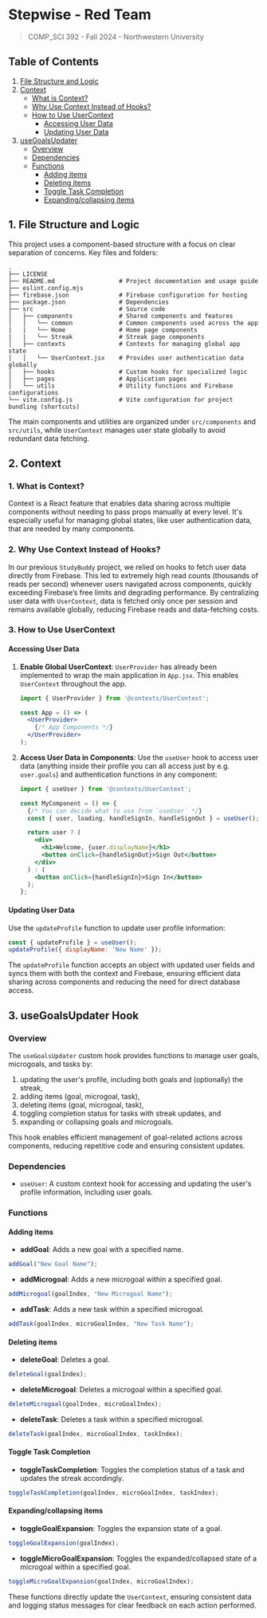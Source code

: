 # Stepwise - Red Team

> COMP_SCI 392 - Fall 2024 - Northwestern University

## Table of Contents

1. [File Structure and Logic](#1-file-structure-and-logic)
2. [Context](#2-context)
   - [What is Context?](#1-what-is-context)
   - [Why Use Context Instead of Hooks?](#2-why-use-context-instead-of-hooks)
   - [How to Use UserContext](#3-how-to-use-usercontext)
     - [Accessing User Data](#accessing-user-data)
     - [Updating User Data](#updating-user-data)
3. [useGoalsUpdater](#3-usegoalsupdater-hook)
   - [Overview](#overview)
   - [Dependencies](#dependencies)
   - [Functions](#functions)
     - [Adding items](#adding-items)
     - [Deleting items](#deleting-items)
     - [Toggle Task Completion](#toggle-task-completion)
     - [Expanding/collapsing items](#expandingcollapsing-items)

## 1. File Structure and Logic

This project uses a component-based structure with a focus on clear separation of concerns. Key files and folders:

```plaintext
.
├── LICENSE
├── README.md                  # Project documentation and usage guide
├── eslint.config.mjs
├── firebase.json              # Firebase configuration for hosting
├── package.json               # Dependencies
├── src                        # Source code
│   ├── components             # Shared components and features
│   │   └── common             # Common components used across the app
|   |   └── Home               # Home page components
|   |   └── Streak             # Streak page components
│   ├── contexts               # Contexts for managing global app state
│   │   └── UserContext.jsx    # Provides user authentication data globally
│   ├── hooks                  # Custom hooks for specialized logic
│   ├── pages                  # Application pages
│   └── utils                  # Utility functions and Firebase configurations
└── vite.config.js             # Vite configuration for project bundling (shortcuts)
```

The main components and utilities are organized under `src/components` and `src/utils`, while `UserContext` manages user state globally to avoid redundant data fetching.

## 2. Context

### 1. What is Context?

Context is a React feature that enables data sharing across multiple components without needing to pass props manually at every level. It's especially useful for managing global states, like user authentication data, that are needed by many components.

### 2. Why Use Context Instead of Hooks?

In our previous `StudyBuddy` project, we relied on hooks to fetch user data directly from Firebase. This led to extremely high read counts (thousands of reads per second) whenever users navigated across components, quickly exceeding Firebase’s free limits and degrading performance. By centralizing user data with `UserContext`, data is fetched only once per session and remains available globally, reducing Firebase reads and data-fetching costs.

### 3. How to Use UserContext

#### Accessing User Data

1. **Enable Global UserContext**: `UserProvider` has already been implemented to wrap the main application in `App.jsx`. This enables `UserContext` throughout the app.

   ```jsx
   import { UserProvider } from '@contexts/UserContext';

   const App = () => (
     <UserProvider>
       {/* App Components */}
     </UserProvider>
   );
   ```

2. **Access User Data in Components**: Use the `useUser` hook to access user data (anything inside their profile you can all access just by e.g. `user.goals`) and authentication functions in any component:

   ```jsx
   import { useUser } from '@contexts/UserContext';
   
   const MyComponent = () => {
     {/* You can decide what to use from `useUser` */}
     const { user, loading, handleSignIn, handleSignOut } = useUser();
   
     return user ? (
       <div>
         <h1>Welcome, {user.displayName}</h1>
         <button onClick={handleSignOut}>Sign Out</button>
       </div>
     ) : (
       <button onClick={handleSignIn}>Sign In</button>
     );
   };
   ```

#### Updating User Data

Use the `updateProfile` function to update user profile information:

   ```jsx
   const { updateProfile } = useUser();
   updateProfile({ displayName: 'New Name' });
   ```

The `updateProfile` function accepts an object with updated user fields and syncs them with both the context and Firebase, ensuring efficient data sharing across components and reducing the need for direct database access.

## 3. useGoalsUpdater Hook

### Overview

The `useGoalsUpdater` custom hook provides functions to manage user goals, microgoals, and tasks by:

1. updating the user's profile, including both goals and (optionally) the streak,
2. adding items (goal, microgoal, task),
3. deleting items (goal, microgoal, task),
4. toggling completion status for tasks with streak updates, and
5. expanding or collapsing goals and microgoals.

This hook enables efficient management of goal-related actions across components, reducing repetitive code and ensuring consistent updates.

### Dependencies

- `useUser`: A custom context hook for accessing and updating the user's profile information, including user goals.

### Functions

#### Adding items

- **addGoal**: Adds a new goal with a specified name.

```jsx
addGoal("New Goal Name");
```
  
- **addMicrogoal**: Adds a new microgoal within a specified goal.

```jsx
addMicrogoal(goalIndex, "New Microgoal Name");
```
  
- **addTask**: Adds a new task within a specified microgoal.  

```jsx
addTask(goalIndex, microGoalIndex, "New Task Name");
```

#### Deleting items

- **deleteGoal**: Deletes a goal.  

```jsx
deleteGoal(goalIndex);
```
  
- **deleteMicrogoal**: Deletes a microgoal within a specified goal.

```jsx
deleteMicrogoal(goalIndex, microGoalIndex);
```
  
- **deleteTask**: Deletes a task within a specified microgoal.

```jsx
deleteTask(goalIndex, microGoalIndex, taskIndex);
```

#### Toggle Task Completion

- **toggleTaskCompletion**: Toggles the completion status of a task and updates the streak accordingly.

```jsx
toggleTaskCompletion(goalIndex, microGoalIndex, taskIndex);
```

#### Expanding/collapsing items

- **toggleGoalExpansion**: Toggles the expansion state of a goal.

```jsx
toggleGoalExpansion(goalIndex);
```
  
- **toggleMicroGoalExpansion**: Toggles the expanded/collapsed state of a microgoal within a specified goal.

```jsx
toggleMicroGoalExpansion(goalIndex, microGoalIndex);
```

These functions directly update the `UserContext`, ensuring consistent data and logging status messages for clear feedback on each action performed.
